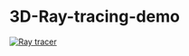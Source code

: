 # 3D-Ray-tracing-demo

[![Ray tracer](http://img.youtube.com/vi/4ZDDrtbaMfM/0.jpg)](https://www.youtube.com/watch?v=4ZDDrtbaMfM "Python ray tracing")
